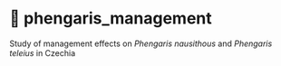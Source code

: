 # 🦋 phengaris_management 
Study of management effects on <i>Phengaris nausithous</i> and <i>Phengaris teleius</i> in Czechia
